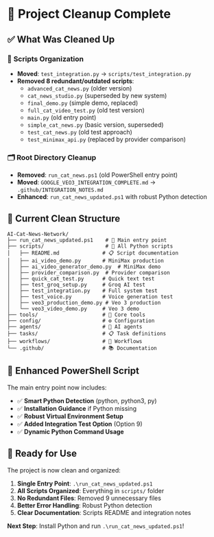 # 🧹 Project Cleanup Complete

## ✅ What Was Cleaned Up

### 📁 **Scripts Organization**
- **Moved**: `test_integration.py` → `scripts/test_integration.py`
- **Removed 8 redundant/outdated scripts**:
  - `advanced_cat_news.py` (older version)
  - `cat_news_studio.py` (superseded by new system)
  - `final_demo.py` (simple demo, replaced)
  - `full_cat_video_test.py` (old test version)
  - `main.py` (old entry point)
  - `simple_cat_news.py` (basic version, superseded)
  - `test_cat_news.py` (old test approach)
  - `test_minimax_api.py` (replaced by provider comparison)

### 🗂️ **Root Directory Cleanup**
- **Removed**: `run_cat_news.ps1` (old PowerShell entry point)
- **Moved**: `GOOGLE_VEO3_INTEGRATION_COMPLETE.md` → `.github/INTEGRATION_NOTES.md`
- **Enhanced**: `run_cat_news_updated.ps1` with robust Python detection

## 📂 **Current Clean Structure**

```
AI-Cat-News-Network/
├── run_cat_news_updated.ps1    # 🚀 Main entry point
├── scripts/                    # 📁 All Python scripts
│   ├── README.md              # 📋 Script documentation
│   ├── ai_video_demo.py       # MiniMax production
│   ├── ai_video_generator_demo.py  # MiniMax demo
│   ├── provider_comparison.py  # Provider comparison
│   ├── quick_cat_test.py      # Quick text test
│   ├── test_groq_setup.py     # Groq AI test
│   ├── test_integration.py    # Full system test
│   ├── test_voice.py          # Voice generation test
│   ├── veo3_production_demo.py # Veo 3 production
│   └── veo3_video_demo.py     # Veo 3 demo
├── tools/                     # 🔧 Core tools
├── config/                    # ⚙️ Configuration
├── agents/                    # 🤖 AI agents
├── tasks/                     # 📋 Task definitions
├── workflows/                 # 🔄 Workflows
└── .github/                   # 📚 Documentation
```

## 🔧 **Enhanced PowerShell Script**

The main entry point now includes:
- ✅ **Smart Python Detection** (python, python3, py)
- ✅ **Installation Guidance** if Python missing
- ✅ **Robust Virtual Environment Setup**
- ✅ **Added Integration Test Option** (Option 9)
- ✅ **Dynamic Python Command Usage**

## 🎯 **Ready for Use**

The project is now clean and organized:

1. **Single Entry Point**: `.\run_cat_news_updated.ps1`
2. **All Scripts Organized**: Everything in `scripts/` folder
3. **No Redundant Files**: Removed 9 unnecessary files
4. **Better Error Handling**: Robust Python detection
5. **Clear Documentation**: Scripts README and integration notes

**Next Step**: Install Python and run `.\run_cat_news_updated.ps1`!
